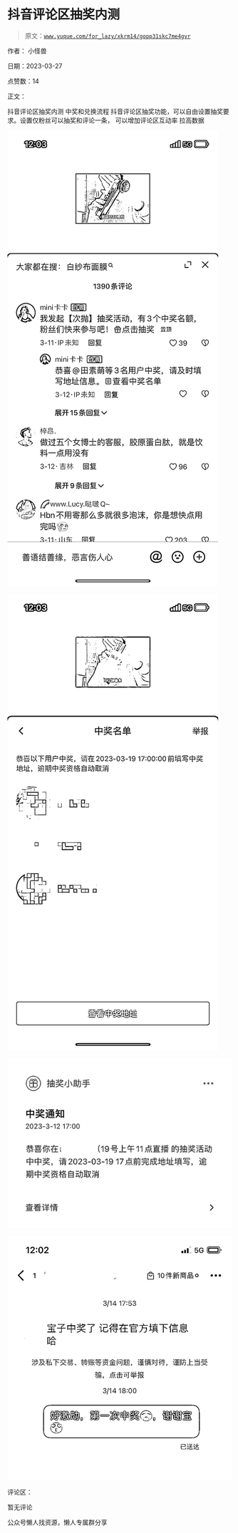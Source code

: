 # 抖音评论区抽奖内测

> 原文：[`www.yuque.com/for_lazy/xkrm14/gopp31skc7me4gvr`](https://www.yuque.com/for_lazy/xkrm14/gopp31skc7me4gvr)



作者： 小怪兽



日期：2023-03-27



点赞数：14



正文：



抖音评论区抽奖内测 中奖和兑换流程 抖音评论区抽奖功能，可以自由设置抽奖要求。设置仅粉丝可以抽奖和评论一条， 可以增加评论区互动率 拉高数据



![](img/69177f5f88da9d3281785be01bad8d08.png)  

![](img/4b15ea854d7c9778e327c25a0b181e0e.png)  

![](img/c911148ef6bb0894ff5f3d4686d16898.png)  

![](img/96f666269c8b0e707037c71a365db1c7.png)  

评论区：



暂无评论



公众号懒人找资源，懒人专属群分享

